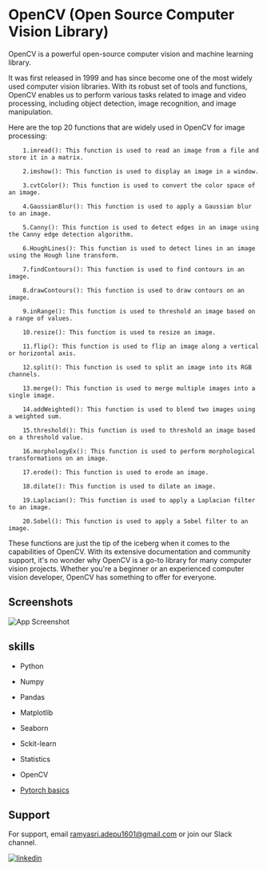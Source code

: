 
# OpenCV (Open Source Computer Vision Library) 

OpenCV is a powerful open-source computer vision and machine learning library. 

It was first released in 1999 and has since become one of the most widely used computer vision libraries. With its robust set of tools and functions, OpenCV enables us to perform various tasks related to image and video processing, including object detection, image recognition, and image manipulation.

Here are the top 20 functions that are widely used in OpenCV for image processing:

        1.imread(): This function is used to read an image from a file and store it in a matrix.
        
        2.imshow(): This function is used to display an image in a window.

        3.cvtColor(): This function is used to convert the color space of an image.

        4.GaussianBlur(): This function is used to apply a Gaussian blur to an image.

        5.Canny(): This function is used to detect edges in an image using the Canny edge detection algorithm.

        6.HoughLines(): This function is used to detect lines in an image using the Hough line transform.

        7.findContours(): This function is used to find contours in an image.

        8.drawContours(): This function is used to draw contours on an image.

        9.inRange(): This function is used to threshold an image based on a range of values.

        10.resize(): This function is used to resize an image.

        11.flip(): This function is used to flip an image along a vertical or horizontal axis.

        12.split(): This function is used to split an image into its RGB channels.

        13.merge(): This function is used to merge multiple images into a single image.

        14.addWeighted(): This function is used to blend two images using a weighted sum.

        15.threshold(): This function is used to threshold an image based on a threshold value.

        16.morphologyEx(): This function is used to perform morphological transformations on an image.

        17.erode(): This function is used to erode an image.

        18.dilate(): This function is used to dilate an image.

        19.Laplacian(): This function is used to apply a Laplacian filter to an image.

        20.Sobel(): This function is used to apply a Sobel filter to an image.

These functions are just the tip of the iceberg when it comes to the capabilities of OpenCV. With its extensive documentation and community support, it's no wonder why OpenCV is a go-to library for many computer vision projects. Whether you're a beginner or an experienced computer vision developer, OpenCV has something to offer for everyone.
## Screenshots

![App Screenshot](https://blog.i2s.fr/wp-content/uploads/2020/09/image-processing-1024x591.jpg)


## skills

- Python
- Numpy 
- Pandas 
- Matplotlib
- Seaborn 
- Sckit-learn 
- Statistics 
- OpenCV


 - [Pytorch basics](https://opencv.org/)


## Support

For support, email ramyasri.adepu1601@gmail.com or join our Slack channel.

[![linkedin](https://img.shields.io/badge/linkedin-0A66C2?style=for-the-badge&logo=linkedin&logoColor=white)](https://www.linkedin.com/in/ramyasri-adepu-a30958166/)


